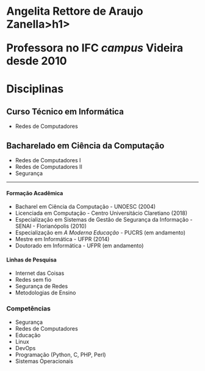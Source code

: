<h1>Angelita Rettore de Araujo Zanella>h1>

Professora no IFC *campus* Videira desde 2010

# Disciplinas 
## Curso Técnico em Informática
- Redes de Computadores

## Bacharelado em Ciência da Computação
- Redes de Computadores I 
- Redes de Computadores II
- Segurança

---

#### Formação Acadêmica
- Bacharel em Ciência da Computação - UNOESC (2004)
- Licenciada em Computação - Centro Universitácio Claretiano (2018)
- Especialização em Sistemas de Gestão de Segurança da Informação - SENAI - Florianópolis (2010)
- Especialização em *A Moderna Educação* - PUCRS (em andamento)
- Mestre em Informática - UFPR (2014)
- Doutorado em Informática - UFPR (em andamento)

#### Linhas de Pesquisa
- Internet das Coisas
- Redes sem fio
- Segurança de Redes
- Metodologias de Ensino

### Competências
- Segurança
- Redes de Computadores
- Educação
- Linux
- DevOps
- Programação (Python, C, PHP, Perl)
- Sistemas Operacionais

